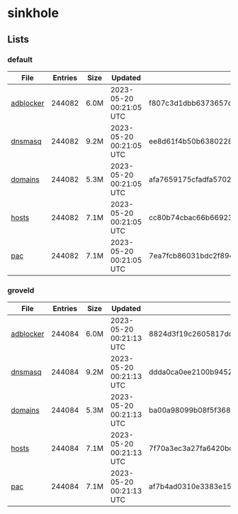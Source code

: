 # sinkhole

## Lists

### default

|File|Entries|Size|Updated|Hash|
|-|-|-|-|-|
|[adblocker](https://raw.githubusercontent.com/groveld/sinkhole/lists/default/adblocker.txt)|244082|6.0M|2023-05-20 00:21:05 UTC|f807c3d1dbb6373657c842c22ba5144e622164505afd6f0d6b65889d94edfd4c|
|[dnsmasq](https://raw.githubusercontent.com/groveld/sinkhole/lists/default/dnsmasq.txt)|244082|9.2M|2023-05-20 00:21:05 UTC|ee8d61f4b50b6380228ec1194cb938d2ae383433e12d28892687b4e27a712059|
|[domains](https://raw.githubusercontent.com/groveld/sinkhole/lists/default/domains.txt)|244082|5.3M|2023-05-20 00:21:05 UTC|afa7659175cfadfa57024e734aa6b763b15771fbc4af17984a7f967d918b30e9|
|[hosts](https://raw.githubusercontent.com/groveld/sinkhole/lists/default/hosts.txt)|244082|7.1M|2023-05-20 00:21:05 UTC|cc80b74cbac66b6692329c5d47de9c581dd7e187e1980914ed79891fee68389d|
|[pac](https://raw.githubusercontent.com/groveld/sinkhole/lists/default/pac.txt)|244082|7.1M|2023-05-20 00:21:05 UTC|7ea7fcb86031bdc2f894e8cad075be45c4724e24394dc658bec6579b697b46e2|

### groveld

|File|Entries|Size|Updated|Hash|
|-|-|-|-|-|
|[adblocker](https://raw.githubusercontent.com/groveld/sinkhole/lists/groveld/adblocker.txt)|244084|6.0M|2023-05-20 00:21:13 UTC|8824d3f19c2605817dcf5a7f91c92a498dc6280669d2d6e245a401c23549c612|
|[dnsmasq](https://raw.githubusercontent.com/groveld/sinkhole/lists/groveld/dnsmasq.txt)|244084|9.2M|2023-05-20 00:21:13 UTC|ddda0ca0ee2100b9452e26fa42c6f16cc3e26288d3835e643b8c25b033944530|
|[domains](https://raw.githubusercontent.com/groveld/sinkhole/lists/groveld/domains.txt)|244084|5.3M|2023-05-20 00:21:13 UTC|ba00a98099b08f5f368241d202b16741c86021be749035abb49f4eff6ca6ed8b|
|[hosts](https://raw.githubusercontent.com/groveld/sinkhole/lists/groveld/hosts.txt)|244084|7.1M|2023-05-20 00:21:13 UTC|7f70a3ec3a27fa6420bc061dec972bd86db66351595fd193beae5cd28a956031|
|[pac](https://raw.githubusercontent.com/groveld/sinkhole/lists/groveld/pac.txt)|244084|7.1M|2023-05-20 00:21:13 UTC|af7b4ad0310e3383e15215ac204a71c9d22e2820d4878c2e65c26881e84cc7d8|

